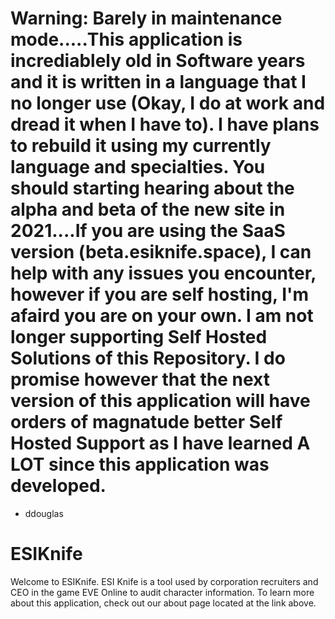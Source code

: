 # Warning: Barely in maintenance mode.....This application is incrediablely old in Software years and it is written in a language that I no longer use (Okay, I do at work and dread it when I have to). I have plans to rebuild it using my currently language and specialties. You should starting hearing about the alpha and beta of the new site in 2021....If you are using the SaaS version (beta.esiknife.space), I can help with any issues you encounter, however if you are self hosting, I'm afaird you are on your own. I am not longer supporting Self Hosted Solutions of this Repository. I do promise however that the next version of this application will have orders of magnatude better Self Hosted Support as I have learned A LOT since this application was developed. 

 - ddouglas

# ESIKnife

Welcome to ESIKnife. ESI Knife is a tool used by corporation recruiters and CEO in the game EVE Online to audit character information. To learn more about this application, check out our about page located at the link above.

